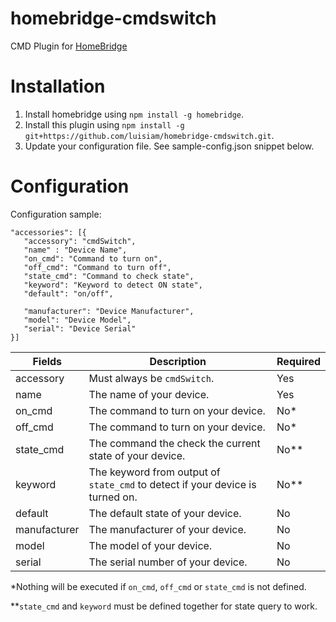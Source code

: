 # homebridge-cmdswitch
CMD Plugin for [HomeBridge](https://github.com/nfarina/homebridge)

# Installation
1. Install homebridge using `npm install -g homebridge`.
2. Install this plugin using `npm install -g git+https://github.com/luisiam/homebridge-cmdswitch.git`.
3. Update your configuration file. See sample-config.json snippet below.

# Configuration
Configuration sample:
 ```
"accessories": [{
	"accessory": "cmdSwitch",
	"name" : "Device Name",
	"on_cmd": "Command to turn on",
	"off_cmd": "Command to turn off",
	"state_cmd": "Command to check state",
	"keyword": "Keyword to detect ON state",
	"default": "on/off",

	"manufacturer": "Device Manufacturer",
	"model": "Device Model",
	"serial": "Device Serial"
}]

```

| Fields       | Description                                                                   | Required |
|--------------|-------------------------------------------------------------------------------|----------|
| accessory    | Must always be `cmdSwitch`.                                                   | Yes      |
| name         | The name of your device.                                                      | Yes      |
| on_cmd       | The command to turn on your device.                                           | No*      |
| off_cmd      | The command to turn on your device.                                           | No*      |
| state_cmd    | The command the check the current state of your device.                       | No**     |
| keyword      | The keyword from output of `state_cmd` to detect if your device is turned on. | No**     |
| default      | The default state of your device.                                             | No       |
| manufacturer | The manufacturer of your device.                                              | No       |
| model        | The model of your device.                                                     | No       |
| serial       | The serial number of your device.                                             | No       |
*Nothing will be executed if `on_cmd`, `off_cmd` or `state_cmd` is not defined.

**`state_cmd` and `keyword` must be defined together for state query to work.
